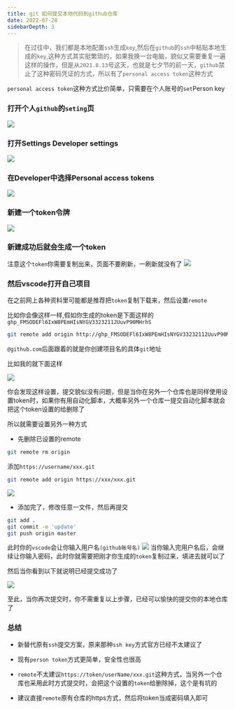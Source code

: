 ```yaml
---
title: git 如何提交本地代码到github仓库
date: 2022-07-28
sidebarDepth: 3
---
```


> 在过往中，我们都是本地配置`ssh`生成`key`,然后在`github`的`ssh`中粘贴本地生成的`key`,这种方式其实挺繁琐的，如果我换一台电脑，貌似又需要重复一遍这样的操作，但是从`2021.8.13`号这天，也就是七夕节的前一天，`github`禁止了这种密码凭证的方式，所以有了`personal access token`这种方式

`personal access token`这种方式比价简单，只需要在个人账号的`set`Person key

### 打开个人`github`的`seting`页
![](https://files.mdnice.com/user/24614/84d1b483-777d-473c-8d10-64078cdbab99.png)

### 打开Settings Developer settings
![](https://files.mdnice.com/user/24614/a2279a7f-fada-418a-8ee8-72af92c4df22.png)
### 在Developer中选择Personal access tokens
![](https://files.mdnice.com/user/24614/f3925f3d-9d50-446d-9519-6a3187c25236.png)
### 新建一个token令牌
![](https://files.mdnice.com/user/24614/d7bec768-65ea-42a4-b2e8-206aa3b412ce.png)
### 新建成功后就会生成一个token
注意这个`token`你需要复制出来，页面不要刷新，一刷新就没有了
![](https://files.mdnice.com/user/24614/c97a008e-ebdd-472a-b72d-9aae4805d09d.png)

### 然后vscode打开自己项目

在之前网上各种资料里可能都是推荐把`token`复制下载来，然后设置`remote`

比如你会像这样一样,假如你生成的token是下面这样的`ghp_FMSODEFl6IxW8PEmHIsNYGV33232112UuvP90MHrhS`

```bash
git remote add origin http://ghp_FMSODEFl6IxW8PEmHIsNYGV33232112UuvP90MHrhS@github.com/useName/xxx.git
```
`@github.com`后面跟着的就是你创建项目名的具体`git`地址

比如我的就下面这样

![](https://files.mdnice.com/user/24614/bbd5f435-5bca-484b-8d20-7466b53bab78.png)

你会发现这样设置，提交貌似没有问题，但是当你在另外一个仓库也是同样使用设置token时，如果你有用自动化脚本，大概率另外一个仓库一提交自动化脚本就会把这个token设置的给删除了

所以就需要设置另外一种方式

* 先删除已设置的remote

```bash
git remote rm origin
```
添加`https://username/xxx.git`

```bash
git remote add origin https://xxx/xxx.git
```
![](https://files.mdnice.com/user/24614/877f6c44-36a0-43ef-b102-2f864c681363.png)

* 添加完了，修改任意一文件，然后再提交

```bash
git add .
git commit -m 'update'
git push origin master
```
此时你的`vscode`会让你输入用户名`(github账号名)`
![](https://files.mdnice.com/user/24614/7a0fb15a-2c8b-422e-ab19-344fc171b3d8.png)
当你输入完用户名后，会继续让你输入密码，此时你就需要把刚才你生成的`token`复制过来，填进去就可以了

然后当你看到以下就说明已经提交成功了

![](https://files.mdnice.com/user/24614/2d1163a7-d768-4b8c-ae9c-dbd82c36af73.png)

至此，当你再次提交时，你不需重复以上步骤，已经可以愉快的提交你的本地仓库了


### 总结

* 新替代原有`ssh`提交方案，原来那种`ssh key`方式官方已经不太建议了

* 现有`person token`方式更简单，安全性也很高

* `remote`不太建议`https://token/userName/xxx.git`这种方式，当另外一个仓库也采用此时方式提交时，会把这个设置的`token`给删除掉，这个是有坑的

* 建议直接`remote`原有仓库的https方式，然后将token当成密码填入即可
